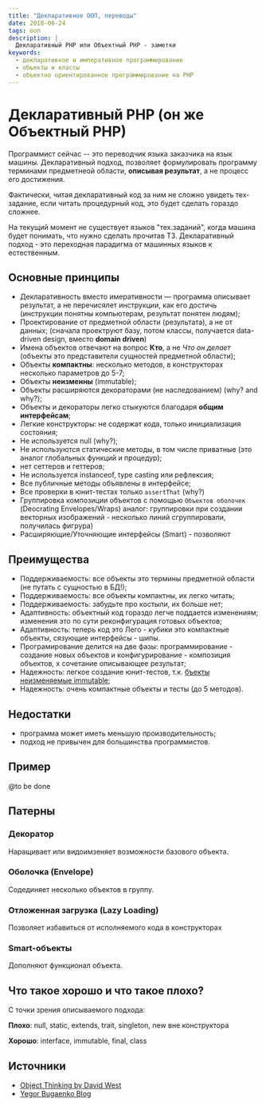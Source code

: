 ```yaml
---
title: "Декларативное ООП, переводы"
date: 2018-06-24
tags: ооп
description: |
  Декларативный PHP или Объектный PHP - заметки
keywords:
  - декларативное и императивное программирование
  - объекты и классы
  - объектно ориентированное программирование на PHP
---
```


# Декларативный PHP (он же Объектный PHP)

Программист сейчас -- это переводчик языка заказчика на язык машины.
Декларативный подход, позволяет формулировать программу терминами предметнеой области, 
**описывая результат**, а не процесс его достижения.

Фактически, читая декларативный код за ним не сложно увидеть тех-задание,
если читать процедурный код, это будет сделать гораздо сложнее.

На текущий момент не существует языков "тех.заданий", когда машина будет
понимать, что нужно сделать прочитав ТЗ. Декларативный подход - это переходная
парадигма от машинных языков к естественным.

## Основные принципы

- Декларативность вместо имеративности &mdash; программа описывает результат, а не перечисялет инструкции, как его достичь
(инструкции понятны компьютерам, результат понятен людям);
- Проектирование от предметной области (результата), а не от данных; (сначала проектруют базу, потом классы,
получается data-driven design, вместо **domain driven**)
- Имена объектов отвечают на вопрос **Кто**, а не _Что он делает_ (объекты это представители сущностей предметной области);
- Объекты **компактны**: несколько методов, в конструкторах несколько параметров до 5-7;
- Объекты **неизменны** (immutable);
- Объекты расширяются декораторами (не наследованием) (why? and why?);
- Объекты и декораторы легко стыкуются благодаря **общим интерфейсам**;
- Легкие конструкторы: не содержат кода, только инициализация состояния;
- Не используется null (why?);
- Не используются статические методы, в том числе приватные (это аналог глобальных функций и процедур);
- нет сеттеров и геттеров;
- Не используется instanceof, type casting или рефлексия;
- Все публичные методы объявлены в интерфейсе;
- Все проверки в юнит-тестах только ``assertThat`` (why?)
- Группировка композиции объектов с помощью ``Объектов оболочек`` (Deocrating Envelopes/Wraps)
аналог: группировки при создании векторных изображений - несколько линий сгруппировали, получилась фигрура)
- Расширяющие/Уточняющие интерфейсы (Smart) - позволяют 

## Преимущества

- Поддерживаемость: все объекты это термины предметной области (не путать с сущностью в БД!);
- Поддерживаемость: все объекты компактны, их легко читать;
- Поддерживаемость: забудьте про костыли, их больше нет;
- Адаптивность: объектный код гораздо легче поддается изменениям; изменения это по сути реконфигурация готовых объектов;
- Адаптивность: теперь код это Лего - кубики это компактные объекты, сязующие интерфейсы - шипы.
- Програмирование делится на две фазы: программирование - создание новых объектов и конфигурирование - композиция объектов, х сочетание описывающее результат;
- Надежность: легкое создание юнит-тестов, т.к. [бъекты неизменяемые immutable](https://wiki.php.net/rfc/immutability);
- Надежность: очень компактные объекты и тесты (до 5 методов).

## Недостатки

- программа может иметь меньшую производительность;
- подход не привычен для большинства программистов.
  
## Пример

@to be done

## Патерны

### Декоратор 

Наращивает или видоимзеняет возможности базового объекта.

### Оболочка (Envelope)

Содединяет несколько объектов в группу.

### Отложенная загрузка (Lazy Loading)

Позволяет избавиться от исполняемого кода в конструкторах

### Smart-объекты

Дополняют функционал объекта.


## Что такое хорошо и что такое плохо?

С точки зрения описываемого подхода:

**Плохо**: null, static, extends, trait, singleton, new вне конструктора

**Хорошо**: interface, immutable, final, class


## Источники

- [Object Thinking by David West](https://read.amazon.com/kp/embed?asin=B00JDMPOKM&preview=newtab&linkCode=kpe&ref_=cm_sw_r_kb_dp_GG2lBbQ6SRBHK&tag=agdp-20)
- [Yegor Bugaenko Blog](https://www.yegor256.com/)
